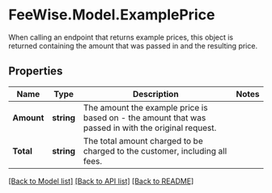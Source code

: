 # FeeWise.Model.ExamplePrice
When calling an endpoint that returns example prices, this object is returned containing the amount that was passed in and the resulting price. 

## Properties

Name | Type | Description | Notes
------------ | ------------- | ------------- | -------------
**Amount** | **string** | The amount the example price is based on - the amount that was passed in with the original request. | 
**Total** | **string** | The total amount charged to be charged to the customer, including all fees. | 

[[Back to Model list]](../README.md#documentation-for-models) [[Back to API list]](../README.md#documentation-for-api-endpoints) [[Back to README]](../README.md)

